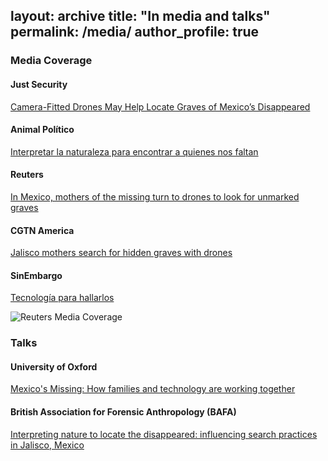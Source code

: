 layout: archive
title: "In media and talks"
permalink: /media/
author_profile: true
---

### Media Coverage

#### Just Security
[Camera-Fitted Drones May Help Locate Graves of Mexico’s Disappeared](https://www.justsecurity.org/105181/drones-graves-mexicos-disappeared/)

#### Animal Político
[Interpretar la naturaleza para encontrar a quienes nos faltan](https://animalpolitico.com/analisis/invitades/libro-madres-buscadoras-fil)

#### Reuters
[In Mexico, mothers of the missing turn to drones to look for unmarked graves](https://www.reuters.com/world/americas/mexico-mothers-missing-turn-drones-look-unmarked-graves-2024-01-26/)

#### CGTN America
[Jalisco mothers search for hidden graves with drones](https://twitter.com/cgtnamerica/status/1751362286118150555)

#### SinEmbargo
[Tecnología para hallarlos](https://www.sinembargo.mx/18-12-2023/4440515)

![Reuters Media Coverage](https://github.com/FOUND-project/found-project.github.io/assets/168593479/01445c38-8b19-486a-b29d-7c403d13774d)

### Talks

#### University of Oxford
[Mexico's Missing: How families and technology are working together](https://www.ox.ac.uk/event/mexicos-missing-how-families-and-technology-are-working-together)

#### British Association for Forensic Anthropology (BAFA)
[Interpreting nature to locate the disappeared: influencing search practices in Jalisco, Mexico](https://bafauk.weebly.com/winter-conference--agm-2024.html)
